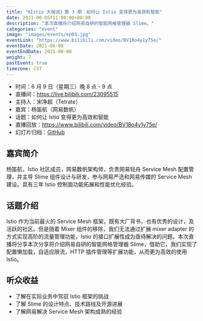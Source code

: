 ```yaml
---
title: "《Istio 大咖说》第 3 期：如何让 Istio 变得更为高效和智能"
date: 2021-06-05T11:00:00+08:00
description: "本次直播将介绍网易自研的智能网格管理器 Slime。"
categories: "event"
image: "images/events/ep03.jpg"
eventLink: "https://www.bilibili.com/video/BV18o4y1y75e/"
eventDate: 2021-06-08
eventEndDate: 2021-06-08
weight: 7
pastEvent: true
timezone: CST
---
```


- 时间：6 月 9 日（星期三）晚 8 点 - 9 点
- 直播间：<https://live.bilibili.com/23095515>
- 主持人：宋净超（Tetrate）
- 嘉宾：杨笛航（网易数帆）
- 话题：如何让 Istio 变得更为高效和智能
- 直播回放：<https://www.bilibili.com/video/BV18o4y1y75e/>
- 幻灯片归档：[GitHub](https://github.com/tetratelabs/istio-weekly/blob/main/istio-big-talk/003/istio-big-talk-slide-003.pdf)

## 嘉宾简介

杨笛航，Istio 社区成员，网易数帆架构师，负责网易轻舟 Service Mesh 配置管理，并主导 Slime 组件设计与研发，参与网易严选和网易传媒的 Service Mesh 建设。具有三年 Istio 控制面功能拓展和性能优化经验。

## 话题介绍

Istio 作为当前最火的 Service Mesh 框架，既有大厂背书，也有优秀的设计，及活跃的社区。但是随着 Mixer 组件的移除，我们无法通过扩展 mixer adapter 的方式实现高阶的流量管理功能，Istio 的接口扩展性成为亟待解决的问题。本次直播将分享本次分享将介绍网易自研的智能网格管理器 Slime，借助它，我们实现了配置懒加载，自适应限流，HTTP 插件管理等扩展功能，从而更为高效的使用 Istio。

## 听众收益

- 了解在实际业务中驾驭 Istio 框架的挑战
- 了解 Slime 的设计特点、技术路线及开源进展
- 了解网易解决 Service Mesh 架构成熟的经验